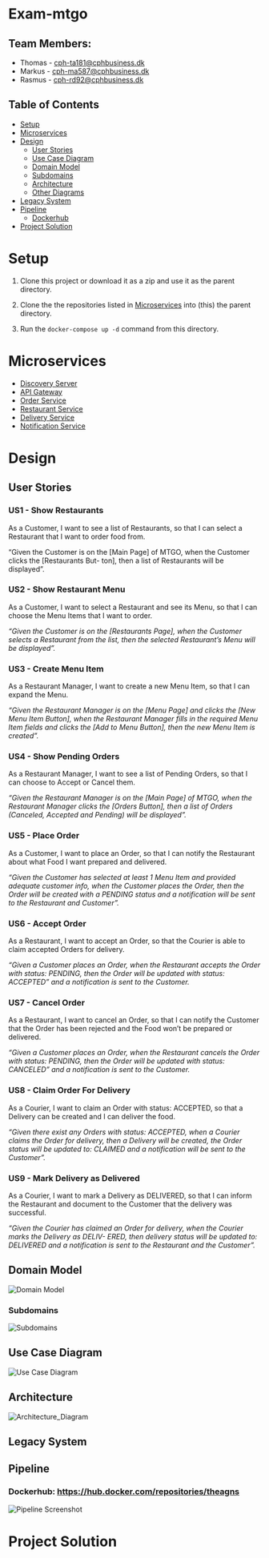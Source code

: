 # Exam-mtgo

## Team Members:
- Thomas - cph-ta181@cphbusiness.dk
- Markus - cph-ma587@cphbusiness.dk
- Rasmus - cph-rd92@cphbusiness.dk

## Table of Contents
- [Setup](#setup)
- [Microservices](#microservices)
- [Design](#design)
  - [User Stories](#user-stories)
  - [Use Case Diagram](#usecase-diagram)
  - [Domain Model](#domain-model)
  - [Subdomains](#subdomains)
  - [Architecture](#architecture)
  - [Other Diagrams](#other)
- [Legacy System](#legacy-system)
- [Pipeline](#pipeline)
  - [Dockerhub](#dockerhub)
- [Project Solution](#project-solution)

# Setup

1. Clone this project or download it as a zip and use it as the parent directory.

2. Clone the the repositories listed in [Microservices](#microservices) into (this) the parent directory.

3. Run the `docker-compose up -d` command from this directory.

# Microservices

- [Discovery Server](https://github.com/MRT-exam/exam-discovery-server)
- [API Gateway](https://github.com/MRT-exam/exam-api-gateway)
- [Order Service](https://github.com/MRT-exam/exam-order-service)
- [Restaurant Service](https://github.com/MRT-exam/exam-restaurant-service)
- [Delivery Service](https://github.com/MRT-exam/exam-delivery-service)
- [Notification Service](https://github.com/MRT-exam/exam-notification-service)

# Design

## User Stories  
### US1 - Show Restaurants  
As a Customer, I want to see a list of Restaurants, so that I can select a Restaurant that I want to order
food from.  

“Given the Customer is on the [Main Page] of MTGO, when the Customer clicks the [Restaurants But-
ton], then a list of Restaurants will be displayed”.  

### US2 - Show Restaurant Menu  
As a Customer, I want to select a Restaurant and see its Menu, so that I can choose the Menu Items that I
want to order.  

*“Given the Customer is on the [Restaurants Page], when the Customer selects a Restaurant from the list,
then the selected Restaurant’s Menu will be displayed”.*

### US3 - Create Menu Item  
As a Restaurant Manager, I want to create a new Menu Item, so that I can expand the Menu.  

*“Given the Restaurant Manager is on the [Menu Page] and clicks the [New Menu Item Button], when
the Restaurant Manager fills in the required Menu Item fields and clicks the [Add to Menu Button], then the
new Menu Item is created”.*  

### US4 - Show Pending Orders  
As a Restaurant Manager, I want to see a list of Pending Orders, so that I can choose to Accept or Cancel
them.  

*“Given the Restaurant Manager is on the [Main Page] of MTGO, when the Restaurant Manager clicks
the [Orders Button], then a list of Orders (Canceled, Accepted and Pending) will be displayed”.*  

### US5 - Place Order  
As a Customer, I want to place an Order, so that I can notify the Restaurant about what Food I want
prepared and delivered.  

*“Given the Customer has selected at least 1 Menu Item and provided adequate customer info, when the
Customer places the Order, then the Order will be created with a PENDING status and a notification will be
sent to the Restaurant and Customer”.*  

### US6 - Accept Order  
As a Restaurant, I want to accept an Order, so that the Courier is able to claim accepted Orders for delivery.  

*“Given a Customer places an Order, when the Restaurant accepts the Order with status: PENDING, then
the Order will be updated with status: ACCEPTED” and a notification is sent to the Customer.*  

### US7 - Cancel Order  
As a Restaurant, I want to cancel an Order, so that I can notify the Customer that the Order has been
rejected and the Food won’t be prepared or delivered.  

*“Given a Customer places an Order, when the Restaurant cancels the Order with status: PENDING, then
the Order will be updated with status: CANCELED” and a notification is sent to the Customer.*  

### US8 - Claim Order For Delivery  
As a Courier, I want to claim an Order with status: ACCEPTED, so that a Delivery can be created and I
can deliver the food.  

*“Given there exist any Orders with status: ACCEPTED, when a Courier claims the Order for delivery,
then a Delivery will be created, the Order status will be updated to: CLAIMED and a notification will be sent
to the Customer”.*  

### US9 - Mark Delivery as Delivered  
As a Courier, I want to mark a Delivery as DELIVERED, so that I can inform the Restaurant and document
to the Customer that the delivery was successful.  

*“Given the Courier has claimed an Order for delivery, when the Courier marks the Delivery as DELIV-
ERED, then delivery status will be updated to: DELIVERED and a notification is sent to the Restaurant
and the Customer”.*  

## Domain Model  
![Domain Model](DomainModel.png)
### Subdomains
![Subdomains](Subdomains.png)

## Use Case Diagram  
![Use Case Diagram](MTGOUseCaseDiagram.png)

## Architecture  
![Architecture_Diagram](ArchitectureDiagram.png)

## Legacy System

## Pipeline
### Dockerhub: https://hub.docker.com/repositories/theagns

![Pipeline Screenshot](pipelines.png)

# Project Solution

